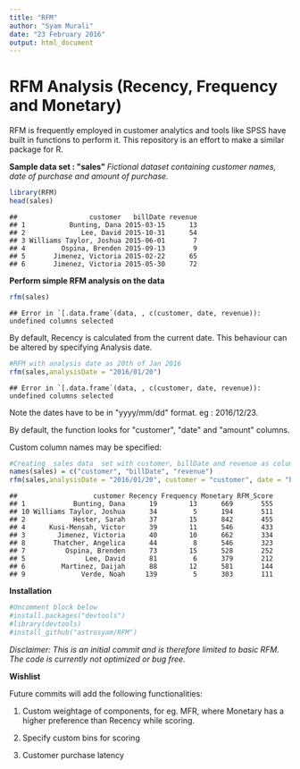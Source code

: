 ```yaml
---
title: "RFM"
author: "Syam Murali"
date: "23 February 2016"
output: html_document
---
```


# RFM Analysis (Recency, Frequency and Monetary)

RFM is frequently employed in customer analytics and tools like SPSS have built in functions to perform it. This repository is an effort to make a similar package for R.

<b> Sample data set : "sales" </b>
<i> Fictional dataset containing customer names, date of purchase and amount of purchase. </i>


```r
library(RFM)
head(sales)
```

```
##                  customer   billDate revenue
## 1           Bunting, Dana 2015-03-15      13
## 2              Lee, David 2015-10-31      54
## 3 Williams Taylor, Joshua 2015-06-01       7
## 4         Ospina, Brenden 2015-09-13       9
## 5       Jimenez, Victoria 2015-02-22      65
## 6       Jimenez, Victoria 2015-05-30      72
```

<b> Perform simple RFM analysis on the data </b>


```r
rfm(sales)
```

```
## Error in `[.data.frame`(data, , c(customer, date, revenue)): undefined columns selected
```

By default, Recency is calculated from the current date.
This behaviour can be altered by specifying Analysis date.


```r
#RFM with analysis date as 20th of Jan 2016
rfm(sales,analysisDate = "2016/01/20")
```

```
## Error in `[.data.frame`(data, , c(customer, date, revenue)): undefined columns selected
```

Note the dates have to be in "yyyy/mm/dd" format. eg : 2016/12/23.

By default, the function looks for "customer", "date" and "amount" columns.

Custom column names may be specified:


```r
#Creating  sales data  set with customer, billDate and revenue as column names
names(sales) = c("customer", "billDate", "revenue")
rfm(sales,analysisDate = "2016/01/20", customer = "customer", date = "billDate", revenue = "revenue")
```

```
##                   customer Recency Frequency Monetary RFM_Score
## 1            Bunting, Dana      19        13      669       555
## 10 Williams Taylor, Joshua      34         5      194       511
## 2            Hester, Sarah      37        15      842       455
## 4      Kusi-Mensah, Victor      39        11      546       433
## 3        Jimenez, Victoria      40        10      662       334
## 8       Thatcher, Angelica      44         8      546       323
## 7          Ospina, Brenden      73        15      528       252
## 5               Lee, David      81         6      379       212
## 6         Martinez, Daijah      88        12      581       144
## 9              Verde, Noah     139         5      303       111
```

<b>Installation</b>


```r
#Uncomment block below
#install.packages("devtools")
#library(devtools)
#install_github("astrosyam/RFM")
```



<i>Disclaimer:
This is an initial commit and is therefore limited to basic RFM.
The code is currently not optimized or bug free.</i>

<b> Wishlist </b>

Future commits will add the following functionalities:

1. Custom weightage of components, for eg. MFR, where Monetary has a higher preference than Recency while scoring.

2. Specify custom bins for scoring

3. Customer purchase latency
